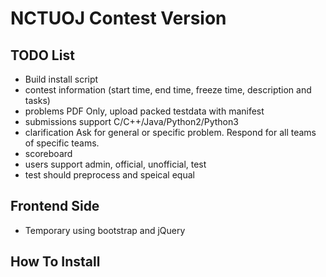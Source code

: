 # NCTUOJ Contest Version

## TODO List
- Build install script
- contest information (start time, end time, freeze time, description and tasks)
- problems
    PDF Only, upload packed testdata with manifest
- submissions 
    support C/C++/Java/Python2/Python3
- clarification
    Ask for general or specific problem.
    Respond for all teams of specific teams.
- scoreboard
- users
    support admin, official, unofficial, test
- test
    should preprocess and speical equal

## Frontend Side
- Temporary using bootstrap and jQuery


## How To Install

